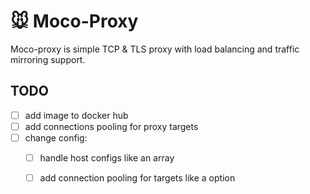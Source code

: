 # 🐭 Moco-Proxy

Moco-proxy is simple TCP & TLS proxy with load balancing and traffic mirroring support.

## TODO

- [ ] add image to docker hub
- [ ] add connections pooling for proxy targets
- [ ] change config:
    - [ ] handle host configs like an array
    - [ ] add connection pooling for targets like a option

